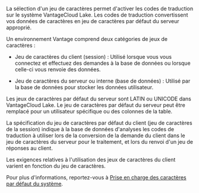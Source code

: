La sélection d'un jeu de caractères permet d'activer les codes de traduction sur le système VantageCloud Lake. Les codes de traduction convertissent vos données de caractères en jeu de caractères par défaut du serveur approprié.

Un environnement Vantage comprend deux catégories de jeux de caractères :

-   Jeu de caractères du client (session) : Utilisé lorsque vous vous connectez et effectuez des demandes à la base de données ou lorsque celle-ci vous renvoie des données.

-   Jeu de caractères du serveur ou interne (base de données) : Utilisé par la base de données pour stocker les données utilisateur.

Les jeux de caractères par défaut du serveur sont LATIN ou UNICODE dans VantageCloud Lake. Le jeu de caractères par défaut du serveur peut être remplacé pour un utilisateur spécifique ou des colonnes de la table.

La spécification du jeu de caractères par défaut du client (jeu de caractères de la session) indique à la base de données d'analyses les codes de traduction à utiliser lors de la conversion de la demande du client dans le jeu de caractères du serveur pour le traitement, et lors du renvoi d'un jeu de réponses au client.

Les exigences relatives à l'utilisation des jeux de caractères du client varient en fonction du jeu de caractères.

Pour plus d'informations, reportez-vous à [Prise en charge des caractères par défaut du système](https://docs.teradata.com/access/sources/dita/topic?dita:topicPath=frb1707428826475.dita).
